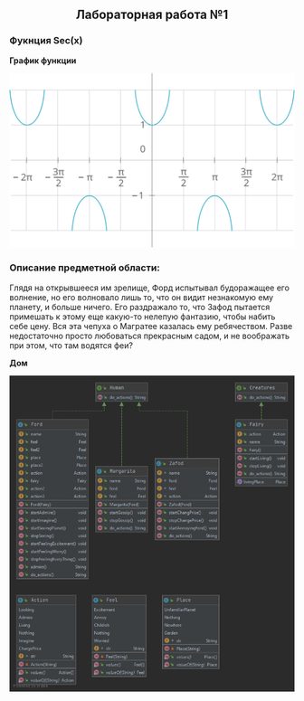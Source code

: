 <h2 align=center>Лабораторная работа №1 </h2>

<h3> Фукнция Sec(x)</h3>

**График функции**

![](https://github.com/AmirjonQodirov/Testing/blob/main/Testing_1/secans.svg)

<h3> Описание предметной области: </h3>

Глядя на открывшееся им зрелище, Форд испытывал будоражащее его волнение, но его волновало лишь то, что он видит незнакомую ему планету, и больше ничего. Его раздражало то, что Зафод пытается примешать к этому еще какую-то нелепую фантазию, чтобы набить себе цену. Вся эта чепуха о Магратее казалась ему ребячеством. Разве недостаточно просто любоваться прекрасным садом, и не воображать при этом, что там водятся феи?

**Дом**

![](https://github.com/AmirjonQodirov/Testing/blob/main/Testing_1/dom.png)
